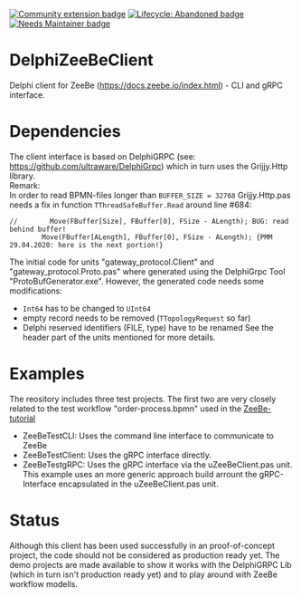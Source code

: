 [![Community extension badge](https://img.shields.io/badge/Community%20Extension-An%20open%20source%20community%20maintained%20project-FF4700)](https://github.com/camunda-community-hub/community) [![Lifecycle: Abandoned badge](https://img.shields.io/badge/Lifecycle-Abandoned-lightgrey)](https://github.com/Camunda-Community-Hub/community/blob/main/extension-lifecycle.md#abandoned-) [![Needs Maintainer badge](https://img.shields.io/badge/Lifecycle-Needs%20Maintainer%20-ff69b4)](https://github.com/Camunda-Community-Hub/community/blob/main/extension-lifecycle.md#abandoned-)

# DelphiZeeBeClient
Delphi client for ZeeBe (https://docs.zeebe.io/index.html) - CLI and gRPC interface.   

# Dependencies
The client interface is based on DelphiGRPC (see: https://github.com/ultraware/DelphiGrpc) which in turn uses the Grijjy.Http library.   
Remark:  
In order to read BPMN-files longer than `BUFFER_SIZE = 32768` Grijjy.Http.pas needs a fix in function `TThreadSafeBuffer.Read` around line #684:
```delphi 
//        Move(FBuffer[Size], FBuffer[0], FSize - ALength); BUG: read behind buffer!
        Move(FBuffer[ALength], FBuffer[0], FSize - ALength); {PMM 29.04.2020: here is the next portion!}
``` 
The initial code for units "gateway_protocol.Client" and "gateway_protocol.Proto.pas" where generated using the DelphiGrpc Tool "ProtoBufGenerator.exe". However, the generated code needs some modifications:
 - `Int64` has to be changed to `UInt64`
 - empty record needs to be removed (`TTopologyRequest` so far)
 - Delphi reserved identifiers (FILE, type) have to be renamed
See the header part of the units mentioned for more details.

# Examples
The reository includes three test projects. The first two are very closely related to the test workflow "order-process.bpmn" used in the [ZeeBe-tutorial](https://docs.zeebe.io/getting-started/tutorial-setup.html)
- ZeeBeTestCLI: Uses the command line interface to communicate to ZeeBe
- ZeeBeTestClient: Uses the gRPC interface directly. 
- ZeeBeTestgRPC: Uses the gRPC interface via the uZeeBeClient.pas unit. This example uses an more generic approach build arrount the gRPC-Interface encapsulated in the uZeeBeClient.pas unit.  

# Status
Although this client has been used successfully in an proof-of-concept project, the code should not be considered as production ready yet. The demo projects are made available to show it works with the DelphiGRPC Lib (which in turn isn't production ready yet) and to play around with ZeeBe workflow modells.  
